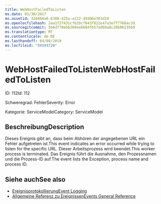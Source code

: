 ```yaml
---
title: WebHostFailedToListen
ms.date: 03/30/2017
ms.assetid: 328468a6-6388-425a-a122-49306e303d19
ms.openlocfilehash: 2aa1f27431cf62bcf643f822e47a3e7f7768ac3d
ms.sourcegitcommit: 5b6d778ebb269ee6684fb57ad69a8c28b06235b9
ms.translationtype: MT
ms.contentlocale: de-DE
ms.lasthandoff: 04/08/2019
ms.locfileid: "59193720"
---
```

# <a name="webhostfailedtolisten"></a><span data-ttu-id="cdd2a-102">WebHostFailedToListen</span><span class="sxs-lookup"><span data-stu-id="cdd2a-102">WebHostFailedToListen</span></span>
<span data-ttu-id="cdd2a-103">ID: 112</span><span class="sxs-lookup"><span data-stu-id="cdd2a-103">Id: 112</span></span>  
  
 <span data-ttu-id="cdd2a-104">Schweregrad: Fehler</span><span class="sxs-lookup"><span data-stu-id="cdd2a-104">Severity: Error</span></span>  
  
 <span data-ttu-id="cdd2a-105">Kategorie: ServiceModel</span><span class="sxs-lookup"><span data-stu-id="cdd2a-105">Category: ServiceModel</span></span>  
  
## <a name="description"></a><span data-ttu-id="cdd2a-106">Beschreibung</span><span class="sxs-lookup"><span data-stu-id="cdd2a-106">Description</span></span>  
 <span data-ttu-id="cdd2a-107">Dieses Ereignis gibt an, dass beim Abhören der angegebenen URL ein Fehler aufgetreten ist.</span><span class="sxs-lookup"><span data-stu-id="cdd2a-107">This event indicates an error occurred while trying to listen for the specific URL.</span></span> <span data-ttu-id="cdd2a-108">Dieser Arbeitsprozess wird beendet.</span><span class="sxs-lookup"><span data-stu-id="cdd2a-108">This worker process is terminated.</span></span> <span data-ttu-id="cdd2a-109">Das Ereignis führt die Ausnahme, den Prozessnamen und die Prozess-ID auf.</span><span class="sxs-lookup"><span data-stu-id="cdd2a-109">The event lists the Exception, process name and process ID.</span></span>  
  
## <a name="see-also"></a><span data-ttu-id="cdd2a-110">Siehe auch</span><span class="sxs-lookup"><span data-stu-id="cdd2a-110">See also</span></span>

- [<span data-ttu-id="cdd2a-111">Ereignisprotokollierung</span><span class="sxs-lookup"><span data-stu-id="cdd2a-111">Event Logging</span></span>](../../../../../docs/framework/wcf/diagnostics/event-logging/index.md)
- [<span data-ttu-id="cdd2a-112">Allgemeine Referenz zu Ereignissen</span><span class="sxs-lookup"><span data-stu-id="cdd2a-112">Events General Reference</span></span>](../../../../../docs/framework/wcf/diagnostics/event-logging/events-general-reference.md)
